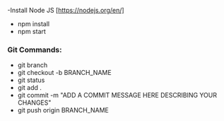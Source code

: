 -Install Node JS [https://nodejs.org/en/]

<!-- 
- If you want to build from Scratch
- npm init -y //creates package.json
- npm install react react-dom
- npm install @babel/core @babel/preset-env @babel/preset-react babel-loader
- npm install webpack webpack-cli webpack-dev-server
- npm install -g webpack-dev-server
- npm install html-webpack-plugin 
- App built using:
- Created with npm init react-app techZilla-->

- npm install
- npm start
<!-- - npm run build
- npm test
- npm run eject-->

### Git Commands:
- git branch
- git checkout -b BRANCH_NAME
- git status
- git add .
- git commit -m "ADD A COMMIT MESSAGE HERE DESCRIBING YOUR CHANGES"
- git push origin BRANCH_NAME
